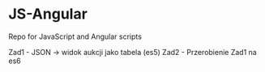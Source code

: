 # JS-Angular
Repo for JavaScript and Angular scripts

Zad1 - JSON -> widok aukcji jako tabela (es5)
Zad2 - Przerobienie Zad1 na es6
